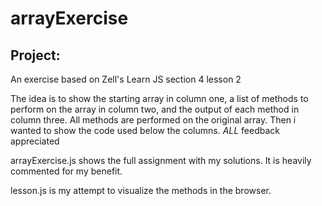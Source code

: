 # arrayExercise
## Project:
An exercise based on Zell's Learn JS
section 4 lesson 2

The idea is to show the starting array in column one, a list of methods to perform on the array in column two, and the output of each method in column three. All methods are performed on the original array.
Then i wanted to show the code used below the columns.
*ALL* feedback appreciated


arrayExercise.js shows the full assignment with my solutions. It is heavily commented for my benefit.

lesson.js is my attempt to visualize the methods in the browser.

